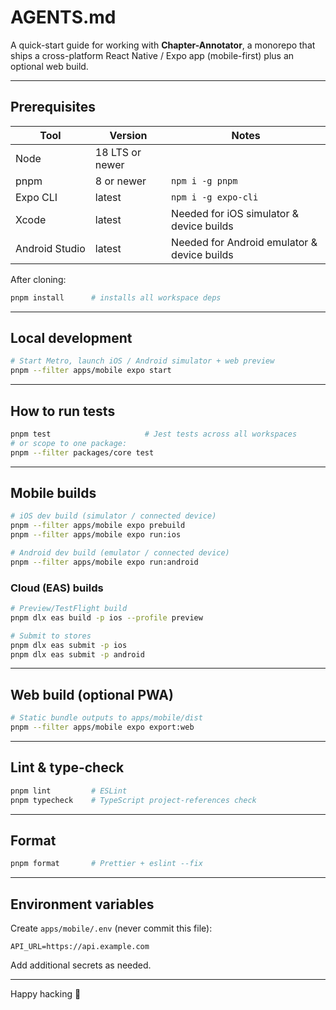 # AGENTS.md
A quick-start guide for working with **Chapter-Annotator**, a monorepo that ships a cross-platform React Native / Expo app (mobile-first) plus an optional web build.

---

## Prerequisites
| Tool | Version | Notes |
|------|---------|-------|
| Node | 18 LTS or newer | |
| pnpm | 8 or newer | `npm i -g pnpm` |
| Expo CLI | latest | `npm i -g expo-cli` |
| Xcode | latest | Needed for iOS simulator & device builds |
| Android Studio | latest | Needed for Android emulator & device builds |

After cloning:

```bash
pnpm install      # installs all workspace deps
```

---

## Local development

```bash
# Start Metro, launch iOS / Android simulator + web preview
pnpm --filter apps/mobile expo start
```

---

## How to run tests

```bash
pnpm test                     # Jest tests across all workspaces
# or scope to one package:
pnpm --filter packages/core test
```

---

## Mobile builds

```bash
# iOS dev build (simulator / connected device)
pnpm --filter apps/mobile expo prebuild
pnpm --filter apps/mobile expo run:ios

# Android dev build (emulator / connected device)
pnpm --filter apps/mobile expo run:android
```

### Cloud (EAS) builds

```bash
# Preview/TestFlight build
pnpm dlx eas build -p ios --profile preview

# Submit to stores
pnpm dlx eas submit -p ios
pnpm dlx eas submit -p android
```

---

## Web build (optional PWA)

```bash
# Static bundle outputs to apps/mobile/dist
pnpm --filter apps/mobile expo export:web
```

---

## Lint & type-check

```bash
pnpm lint         # ESLint
pnpm typecheck    # TypeScript project-references check
```

---

## Format

```bash
pnpm format       # Prettier + eslint --fix
```

---

## Environment variables

Create `apps/mobile/.env` (never commit this file):

```
API_URL=https://api.example.com
```

Add additional secrets as needed.

---

Happy hacking 🎉
